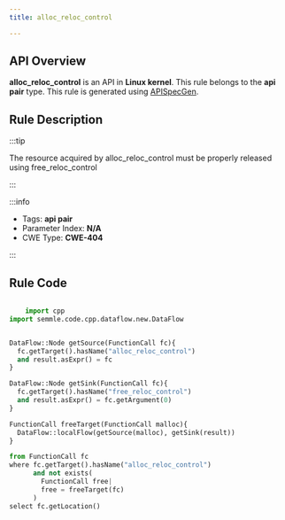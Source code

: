 ```yaml
---
title: alloc_reloc_control

---
```



## API Overview
**alloc_reloc_control** is an API in **Linux kernel**. This rule belongs to the **api pair** type. This rule is generated using [APISpecGen](../../tools/APISpecGen).
## Rule Description

:::tip

The resource acquired by alloc_reloc_control must be properly released using free_reloc_control

:::

:::info

- Tags: **api pair**
- Parameter Index: **N/A**
- CWE Type: **CWE-404**

:::

## Rule Code
```python

    import cpp
import semmle.code.cpp.dataflow.new.DataFlow


DataFlow::Node getSource(FunctionCall fc){
  fc.getTarget().hasName("alloc_reloc_control")
  and result.asExpr() = fc
}

DataFlow::Node getSink(FunctionCall fc){
  fc.getTarget().hasName("free_reloc_control")
  and result.asExpr() = fc.getArgument(0)
}

FunctionCall freeTarget(FunctionCall malloc){
  DataFlow::localFlow(getSource(malloc), getSink(result))
}

from FunctionCall fc
where fc.getTarget().hasName("alloc_reloc_control")
      and not exists(
        FunctionCall free| 
        free = freeTarget(fc)
      )
select fc.getLocation()

    
```